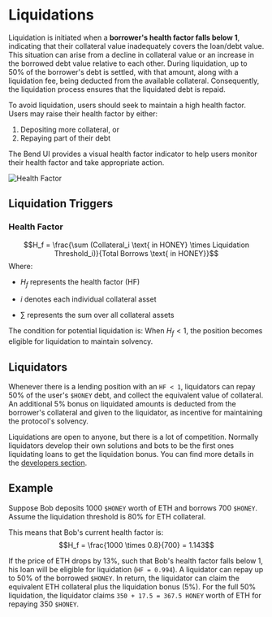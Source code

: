 # Liquidations

Liquidation is initiated when a **borrower's health factor falls below 1**, indicating that their collateral value inadequately covers the loan/debt value. This situation can arise from a decline in collateral value or an increase in the borrowed debt value relative to each other. During liquidation, up to 50% of the borrower's debt is settled, with that amount, along with a liquidation fee, being deducted from the available collateral. Consequently, the liquidation process ensures that the liquidated debt is repaid.

To avoid liquidation, users should seek to maintain a high health factor. Users may raise their health factor by either:

1. Depositing more collateral, or
2. Repaying part of their debt

The Bend UI provides a visual health factor indicator to help users monitor their health factor and take appropriate action.

![Health Factor](/assets/health-factor.png)

## Liquidation Triggers

### Health Factor

$$H_f = \frac{\sum (Collateral_i \text{ in HONEY} \times Liquidation Threshold_i)}{Total Borrows \text{ in HONEY}}$$
Where:

- $H_f$ represents the health factor (HF)

- $i$ denotes each individual collateral asset

- $\sum$ represents the sum over all collateral assets

The condition for potential liquidation is:
When $H_f < 1$, the position becomes eligible for liquidation to maintain solvency.

## Liquidators

Whenever there is a lending position with an `HF < 1`, liquidators can repay 50% of the user's `$HONEY` debt, and collect the equivalent value of collateral. An additional 5% bonus on liquidated amounts is deducted from the borrower's collateral and given to the liquidator, as incentive for maintaining the protocol's solvency.

Liquidations are open to anyone, but there is a lot of competition. Normally liquidators develop their own solutions and bots to be the first ones liquidating loans to get the liquidation bonus. You can find more details in the [developers section](/developers/guides/liquidate-loan).

## Example

Suppose Bob deposits 1000 `$HONEY` worth of ETH and borrows 700 `$HONEY`. Assume the liquidation threshold is 80% for ETH collateral.

This means that Bob's current health factor is:
$$H_f = \frac{1000 \times 0.8}{700} = 1.143$$

If the price of ETH drops by 13%, such that Bob's health factor falls below 1, his loan will be eligible for liquidation (`HF = 0.994`). A liquidator can repay up to 50% of the borrowed `$HONEY`. In return, the liquidator can claim the equivalent ETH collateral plus the liquidation bonus (5%). For the full 50% liquidation, the liquidator claims `350 + 17.5 = 367.5 HONEY` worth of ETH for repaying 350 `$HONEY`.
